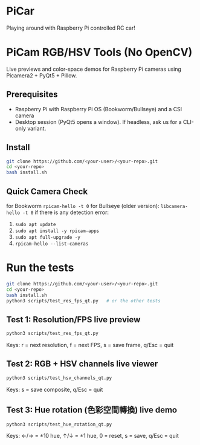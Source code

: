 # PiCar
Playing around with Raspberry Pi controlled RC car!

# PiCam RGB/HSV Tools (No OpenCV)

Live previews and color-space demos for Raspberry Pi cameras using Picamera2 + PyQt5 + Pillow.

## Prerequisites
- Raspberry Pi with Raspberry Pi OS (Bookworm/Bullseye) and a CSI camera
- Desktop session (PyQt5 opens a window). If headless, ask us for a CLI-only variant.

## Install
```bash
git clone https://github.com/<your-user>/<your-repo>.git
cd <your-repo>
bash install.sh
```

## Quick Camera Check
for Bookworm ```rpicam-hello -t 0```
for Bullseye (older version): ```libcamera-hello -t 0```
if there is any detection error:
1.	```sudo apt update```
2.	```sudo apt install -y rpicam-apps```
3.	```sudo apt full-upgrade -y```
4.	```rpicam-hello --list-cameras```



# Run the tests
```bash
git clone https://github.com/<your-user>/<your-repo>.git
cd <your-repo>
bash install.sh
python3 scripts/test_res_fps_qt.py   # or the other tests
```

## Test 1: Resolution/FPS live preview
```bash
python3 scripts/test_res_fps_qt.py
```
Keys: r = next resolution, f = next FPS, s = save frame, q/Esc = quit

## Test 2: RGB + HSV channels live viewer
```bash
python3 scripts/test_hsv_channels_qt.py
```
Keys: s = save composite, q/Esc = quit

## Test 3: Hue rotation (色彩空間轉換) live demo
```bash
python3 scripts/test_hue_rotation_qt.py
```
Keys: ←/→ = ±10 hue, ↑/↓ = ±1 hue, 0 = reset, s = save, q/Esc = quit



